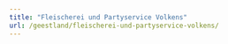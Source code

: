```yaml
---
title: "Fleischerei und Partyservice Volkens"
url: /geestland/fleischerei-und-partyservice-volkens/
---
```

